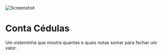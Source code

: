 ![Screenshot](https://github.com/samuelfaj/conta-celulas/raw/master/screenshot.png?raw=true "")

# Conta Cédulas
Um sisteminha que mostra quantas e quais notas somar para fechar um valor.
